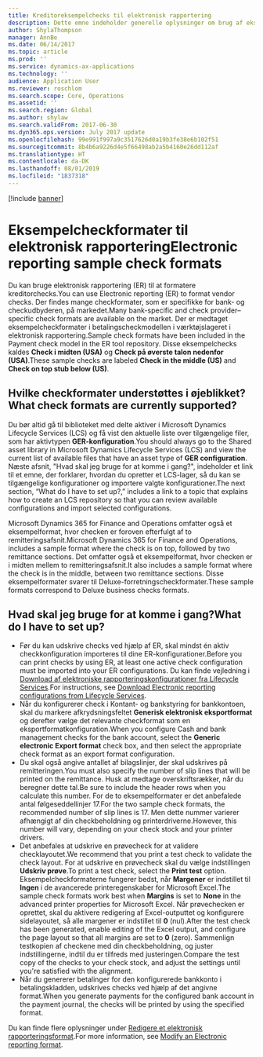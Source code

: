 ```yaml
---
title: Kreditoreksempelchecks til elektronisk rapportering
description: Dette emne indeholder generelle oplysninger om brug af eksempelcheckformater i elektronisk rapportering.
author: ShylaThompson
manager: AnnBe
ms.date: 06/14/2017
ms.topic: article
ms.prod: ''
ms.service: dynamics-ax-applications
ms.technology: ''
audience: Application User
ms.reviewer: roschlom
ms.search.scope: Core, Operations
ms.assetid: ''
ms.search.region: Global
ms.author: shylaw
ms.search.validFrom: 2017-06-30
ms.dyn365.ops.version: July 2017 update
ms.openlocfilehash: 99e991f997a9c3517626d0a19b3fe38e6b102f51
ms.sourcegitcommit: 8b4b6a9226d4e5f66498ab2a5b4160e26dd112af
ms.translationtype: HT
ms.contentlocale: da-DK
ms.lasthandoff: 08/01/2019
ms.locfileid: "1837318"
---
```

[!include [banner](../includes/banner.md)]

# <a name="electronic-reporting-sample-check-formats"></a><span data-ttu-id="839b7-103">Eksempelcheckformater til elektronisk rapportering</span><span class="sxs-lookup"><span data-stu-id="839b7-103">Electronic reporting sample check formats</span></span>

<span data-ttu-id="839b7-104">Du kan bruge elektronisk rapportering (ER) til at formatere kreditorchecks.</span><span class="sxs-lookup"><span data-stu-id="839b7-104">You can use Electronic reporting (ER) to format vendor checks.</span></span> <span data-ttu-id="839b7-105">Der findes mange checkformater, som er specifikke for bank- og checkudbyderen, på markedet.</span><span class="sxs-lookup"><span data-stu-id="839b7-105">Many bank-specific and check provider–specific check formats are available on the market.</span></span> <span data-ttu-id="839b7-106">Der er medtaget eksempelcheckformater i betalingscheckmodellen i værktøjslageret i elektronisk rapportering.</span><span class="sxs-lookup"><span data-stu-id="839b7-106">Sample check formats have been included in the Payment check model in the ER tool repository.</span></span> <span data-ttu-id="839b7-107">Disse eksempelchecks kaldes **Check i midten (USA)** og **Check på øverste talon nedenfor (USA)**.</span><span class="sxs-lookup"><span data-stu-id="839b7-107">These sample checks are labeled **Check in the middle (US)** and **Check on top stub below (US)**.</span></span>

## <a name="what-check-formats-are-currently-supported"></a><span data-ttu-id="839b7-108">Hvilke checkformater understøttes i øjeblikket?</span><span class="sxs-lookup"><span data-stu-id="839b7-108">What check formats are currently supported?</span></span>

<span data-ttu-id="839b7-109">Du bør altid gå til biblioteket med delte aktiver i Microsoft Dynamics Lifecycle Services (LCS) og få vist den aktuelle liste over tilgængelige filer, som har aktivtypen **GER-konfiguration**.</span><span class="sxs-lookup"><span data-stu-id="839b7-109">You should always go to the Shared asset library in Microsoft Dynamics Lifecycle Services (LCS) and view the current list of available files that have an asset type of **GER configuration**.</span></span> <span data-ttu-id="839b7-110">Næste afsnit, "Hvad skal jeg bruge for at komme i gang?", indeholder et link til et emne, der forklarer, hvordan du opretter et LCS-lager, så du kan se tilgængelige konfigurationer og importere valgte konfigurationer.</span><span class="sxs-lookup"><span data-stu-id="839b7-110">The next section, “What do I have to set up?,” includes a link to a topic that explains how to create an LCS repository so that you can review available configurations and import selected configurations.</span></span>

<span data-ttu-id="839b7-111">Microsoft Dynamics 365 for Finance and Operations omfatter også et eksempelformat, hvor checken er foroven efterfulgt af to remitteringsafsnit.</span><span class="sxs-lookup"><span data-stu-id="839b7-111">Microsoft Dynamics 365 for Finance and Operations, includes a sample format where the check is on top, followed by two remittance sections.</span></span> <span data-ttu-id="839b7-112">Det omfatter også et eksempelformat, hvor checken er i midten mellem to remitteringsafsnit.</span><span class="sxs-lookup"><span data-stu-id="839b7-112">It also includes a sample format where the check is in the middle, between two remittance sections.</span></span> <span data-ttu-id="839b7-113">Disse eksempelformater svarer til Deluxe-forretningscheckformater.</span><span class="sxs-lookup"><span data-stu-id="839b7-113">These sample formats correspond to Deluxe business checks formats.</span></span>

## <a name="what-do-i-have-to-set-up"></a><span data-ttu-id="839b7-114">Hvad skal jeg bruge for at komme i gang?</span><span class="sxs-lookup"><span data-stu-id="839b7-114">What do I have to set up?</span></span>

- <span data-ttu-id="839b7-115">Før du kan udskrive checks ved hjælp af ER, skal mindst én aktiv checkkonfiguration importeres til dine ER-konfigurationer.</span><span class="sxs-lookup"><span data-stu-id="839b7-115">Before you can print checks by using ER, at least one active check configuration must be imported into your ER configurations.</span></span> <span data-ttu-id="839b7-116">Du kan finde vejledning i [Download af elektroniske rapporteringskonfigurationer fra Lifecycle Services](../../dev-itpro/analytics/download-electronic-reporting-configuration-lcs.md).</span><span class="sxs-lookup"><span data-stu-id="839b7-116">For instructions, see [Download Electronic reporting configurations from Lifecycle Services](../../dev-itpro/analytics/download-electronic-reporting-configuration-lcs.md).</span></span>
- <span data-ttu-id="839b7-117">Når du konfigurerer check i Kontant- og bankstyring for bankkontoen, skal du markere afkrydsningsfeltet **Generisk elektronisk eksportformat** og derefter vælge det relevante checkformat som en eksportformatkonfiguration.</span><span class="sxs-lookup"><span data-stu-id="839b7-117">When you configure Cash and bank management checks for the bank account, select the **Generic electronic Export format** check box, and then select the appropriate check format as an export format configuration.</span></span>
- <span data-ttu-id="839b7-118">Du skal også angive antallet af bilagslinjer, der skal udskrives på remitteringen.</span><span class="sxs-lookup"><span data-stu-id="839b7-118">You must also specify the number of slip lines that will be printed on the remittance.</span></span> <span data-ttu-id="839b7-119">Husk at medtage overskriftsrækker, når du beregner dette tal.</span><span class="sxs-lookup"><span data-stu-id="839b7-119">Be sure to include the header rows when you calculate this number.</span></span> <span data-ttu-id="839b7-120">For de to eksempelformater er det anbefalede antal følgeseddellinjer 17.</span><span class="sxs-lookup"><span data-stu-id="839b7-120">For the two sample check formats, the recommended number of slip lines is 17.</span></span> <span data-ttu-id="839b7-121">Men dette nummer varierer afhængigt af din checkbeholdning og printerdriverne.</span><span class="sxs-lookup"><span data-stu-id="839b7-121">However, this number will vary, depending on your check stock and your printer drivers.</span></span>
- <span data-ttu-id="839b7-122">Det anbefales at udskrive en prøvecheck for at validere checklayoutet.</span><span class="sxs-lookup"><span data-stu-id="839b7-122">We recommend that you print a test check to validate the check layout.</span></span> <span data-ttu-id="839b7-123">For at udskrive en prøvecheck skal du vælge indstillingen **Udskriv prøve**.</span><span class="sxs-lookup"><span data-stu-id="839b7-123">To print a test check, select the **Print test** option.</span></span> <span data-ttu-id="839b7-124">Eksempelcheckformaterne fungerer bedst, når **Margener** er indstillet til **Ingen** i de avancerede printeregenskaber for Microsoft Excel.</span><span class="sxs-lookup"><span data-stu-id="839b7-124">The sample check formats work best when **Margins** is set to **None** in the advanced printer properties for Microsoft Excel.</span></span> <span data-ttu-id="839b7-125">Når prøvechecken er oprettet, skal du aktivere redigering af Excel-outputtet og konfigurere sidelayoutet, så alle margener er indstillet til **0** (nul).</span><span class="sxs-lookup"><span data-stu-id="839b7-125">After the test check has been generated, enable editing of the Excel output, and configure the page layout so that all margins are set to **0** (zero).</span></span> <span data-ttu-id="839b7-126">Sammenlign testkopien af checkene med din checkbeholdning, og juster indstillingerne, indtil du er tilfreds med justeringen.</span><span class="sxs-lookup"><span data-stu-id="839b7-126">Compare the test copy of the checks to your check stock, and adjust the settings until you're satisfied with the alignment.</span></span>
- <span data-ttu-id="839b7-127">Når du genererer betalinger for den konfigurerede bankkonto i betalingskladden, udskrives checks ved hjælp af det angivne format.</span><span class="sxs-lookup"><span data-stu-id="839b7-127">When you generate payments for the configured bank account in the payment journal, the checks will be printed by using the specified format.</span></span>

<span data-ttu-id="839b7-128">Du kan finde flere oplysninger under [Redigere et elektronisk rapporteringsformat](../../dev-itpro/analytics/modify-electronic-reporting-format-reapply-excel-template.md).</span><span class="sxs-lookup"><span data-stu-id="839b7-128">For more information, see [Modify an Electronic reporting format](../../dev-itpro/analytics/modify-electronic-reporting-format-reapply-excel-template.md).</span></span>
